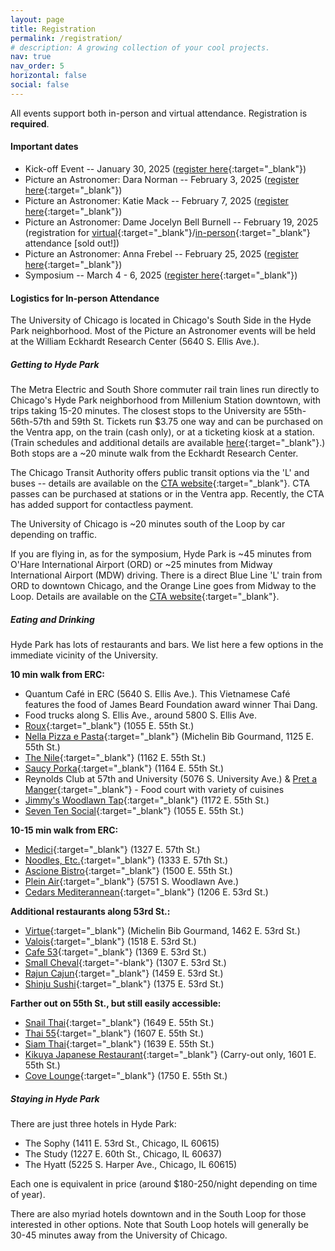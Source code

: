```yaml
---
layout: page
title: Registration
permalink: /registration/
# description: A growing collection of your cool projects.
nav: true
nav_order: 5
horizontal: false
social: false
---
```


All events support both in-person and virtual attendance. Registration is **required**.

#### Important dates
- Kick-off Event -- January 30, 2025 ([register here](https://docs.google.com/forms/d/1aoZqLiu0woXlWP5EOr7J5kd93tlrJpk1bMbaSU4y6Jk/viewform?edit_requested=true){:target="_blank"})
- Picture an Astronomer: Dara Norman -- February 3, 2025 ([register here](https://forms.gle/FuAxS2zSCpuX4Seb6){:target="_blank"})
- Picture an Astronomer: Katie Mack -- February 7, 2025 ([register here](https://forms.gle/4KhPRXvUTpyvM6Gm9){:target="_blank"})
- Picture an Astronomer: Dame Jocelyn Bell Burnell -- February 19, 2025 (registration for [virtual](https://forms.gle/ez8ajBBiGjummteL6){:target="_blank"}/[in-person](https://www.adlerplanetarium.org/event/jocelyn-bell-burnell-lecture/){:target="_blank"} attendance \[sold out!\])
- Picture an Astronomer: Anna Frebel -- February 25, 2025 ([register here](https://forms.gle/1t9N3GGL31TEDykL6){:target="_blank"})
- Symposium -- March 4 - 6, 2025 ([register here](https://forms.gle/VSXNej4C2gEuuz7y5){:target="_blank"})



#### Logistics for In-person Attendance

The University of Chicago is located in Chicago's South Side in the Hyde Park neighborhood. Most of the Picture an Astronomer events will be held at the William Eckhardt Research Center (5640 S. Ellis Ave.).

##### Getting to Hyde Park

The Metra Electric and South Shore commuter rail train lines run directly to Chicago's Hyde Park neighborhood from Millenium Station downtown, with trips taking 15-20 minutes. The closest stops to the University are 55th-56th-57th and 59th St. Tickets run $3.75 one way and can be purchased on the Ventra app, on the train (cash only), or at a ticketing kiosk at a station. (Train schedules and additional details are available [here](https://ridertools.metrarail.com/maps-schedules){:target="_blank"}.) Both stops are a \~20 minute walk from the Eckhardt Research Center.

The Chicago Transit Authority offers public transit options via the 'L' and buses -- details are available on the [CTA website](https://www.transitchicago.com/travel-information/){:target="_blank"}. CTA passes can be purchased at stations or in the Ventra app. Recently, the CTA has added support for contactless payment.

The University of Chicago is \~20 minutes south of the Loop by car depending on traffic.

If you are flying in, as for the symposium, Hyde Park is \~45 minutes from O'Hare International Airport (ORD) or \~25 minutes from Midway International Airport (MDW) driving. There is a direct Blue Line 'L' train from ORD to downtown Chicago, and the Orange Line goes from Midway to the Loop. Details are available on the [CTA website](https://www.transitchicago.com/airports/){:target="_blank"}.


##### Eating and Drinking

Hyde Park has lots of restaurants and bars. We list here a few options in the immediate vicinity of the University.

**10 min walk from ERC:**
- Quantum Café in ERC (5640 S. Ellis Ave.). This Vietnamese Café features the food of James Beard Foundation award winner Thai Dang.
- Food trucks along S. Ellis Ave., around 5800 S. Ellis Ave.
- [Roux](https://rouxdiner.com/){:target="_blank"} (1055 E. 55th St.)
- [Nella Pizza e Pasta](https://nellachicago.com/){:target="_blank"} (Michelin Bib Gourmand, 1125 E. 55th St.)
- [The Nile](https://www.nilehydepark.com/){:target="_blank"} (1162 E. 55th St.)
- [Saucy Porka](https://www.saucyporka.com/hyde-park){:target="_blank"} (1164 E. 55th St.)
- Reynolds Club at 57th and University (5076 S. University Ave.) & [Pret a Manger](https://www.pret.com/en-US/shop-finder/l/chicago/5706-suniversity-ave/10619){:target="_blank"} - Food court with variety of cuisines
- [Jimmy's Woodlawn Tap](https://www.yelp.com/biz/woodlawn-tap-chicago){:target="_blank"} (1172 E. 55th St.)
- [Seven Ten Social](https://seventensocial.com){:target="_blank"} (1055 E. 55th St.)

**10-15 min walk from ERC:**
- [Medici](https://www.medici57.com/){:target="_blank"} (1327 E. 57th St.)
- [Noodles, Etc.](http://noodlesetc.com/){:target="_blank"} (1333 E. 57th St.)
- [Ascione Bistro](https://ascionebistro.com/){:target="_blank"} (1500 E. 55th St.)
- [Plein Air](http://www.pleinaircafe.co){:target="_blank"} (5751 S. Woodlawn Ave.)
- [Cedars Mediterannean](https://www.eatcedars.com){:target="_blank"} (1206 E. 53rd St.)

**Additional restaurants along 53rd St.:**
- [Virtue](https://www.virtuerestaurant.com/){:target="_blank"} (Michelin Bib Gourmand, 1462 E. 53rd St.)
- [Valois](https://www.valoisrestaurant.com/){:target="_blank"} (1518 E. 53rd St.)
- [Cafe 53](https://www.cafe-53.com/){:target="_blank"} (1369 E. 53rd St.)
- [Small Cheval](https://smallcheval.com){:target="-blank"}  (1307 E. 53rd St.)
- [Rajun Cajun](https://www.rajuncajunhp.com/){:target="_blank"}  (1459 E. 53rd St.)
- [Shinju Sushi](http://www.shinjusushichicago.com){:target="_blank"} (1375 E. 53rd St.)

**Farther out on 55th St., but still easily accessible:**
- [Snail Thai](http://www.snailthai.com){:target="_blank"} (1649 E. 55th St.)
- [Thai 55](https://thai55chicago.com){:target="_blank"} (1607 E. 55th St.)
- [Siam Thai](https://www.yelp.com/biz/siam-thai-cuisine-chicago-4){:target="_blank"} (1639 E. 55th St.)
- [Kikuya Japanese Restaurant](https://kikuyaonline.com){:target="_blank"} (Carry-out only, 1601 E. 55th St.)
- [Cove Lounge](https://www.yelp.com/biz/the-cove-lounge-chicago){:target="_blank"} (1750 E. 55th St.)


##### Staying in Hyde Park

There are just three hotels in Hyde Park:
- The Sophy (1411 E. 53rd St., Chicago, IL 60615)
- The Study (1227 E. 60th St., Chicago, IL 60637)
- The Hyatt (5225 S. Harper Ave., Chicago, IL 60615)

Each one is equivalent in price (around $180-250/night depending on time of year).

There are also myriad hotels downtown and in the South Loop for those interested in other options. Note that South Loop hotels will generally be 30-45 minutes away from the University of Chicago.
